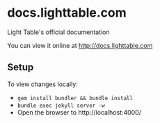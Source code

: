 docs.lighttable.com
===================

Light Table's official documentation

You can view it online at  http://docs.lighttable.com

## Setup

To view changes locally:

* `gem install bundler && bundle install`
* `bundle exec jekyll server -w`
* Open the browser to http://localhost:4000/
